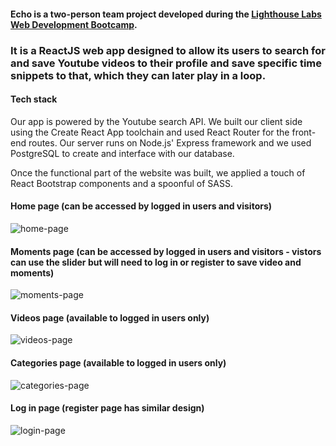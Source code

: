 #### Echo is a two-person team project developed during the [Lighthouse Labs Web Development Bootcamp](https://www.lighthouselabs.ca/en/web-development-bootcamp).

### It is a ReactJS web app designed to allow its users to search for and save Youtube videos to their profile and save specific time snippets to that, which they can later play in a loop.

#### Tech stack

Our app is powered by the Youtube search API​. We built our client side using the Create React App toolchain and used React Router for the front-end routes. Our server runs on Node.js' Express framework​ and we used PostgreSQL to create and interface with our database​.

Once the functional part of the website was built, we applied a touch of React Bootstrap components and a spoonful of SASS.

#### Home page (can be accessed by logged in users and visitors)
![home-page](https://github.com/nataliaCodes/echo/blob/master/screenshots/Echo-home.png)

#### Moments page (can be accessed by logged in users and visitors - vistors can use the slider but will need to log in or register to save video and moments)
![moments-page](https://github.com/nataliaCodes/echo/blob/master/screenshots/Echo-moments.png)

#### Videos page (available to logged in users only)
![videos-page](https://github.com/nataliaCodes/echo/blob/master/screenshots/Echo-videos.png)

#### Categories page (available to logged in users only)
![categories-page](https://github.com/nataliaCodes/echo/blob/master/screenshots/Echo-categories.png)

#### Log in page (register page has similar design)
![login-page](https://github.com/nataliaCodes/echo/blob/master/screenshots/Echo-login.png)